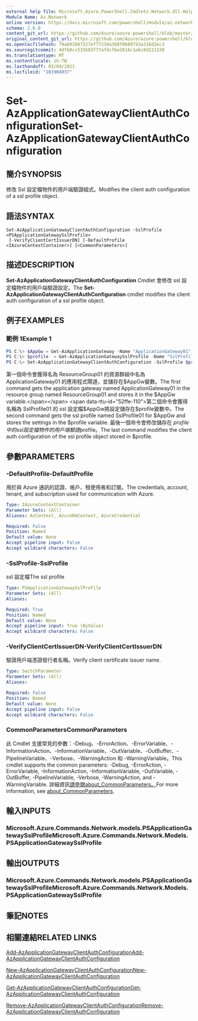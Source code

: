 ```yaml
---
external help file: Microsoft.Azure.PowerShell.Cmdlets.Network.dll-Help.xml
Module Name: Az.Network
online version: https://docs.microsoft.com/powershell/module/az.network/set-azapplicationgatewayclientauthconfiguration
schema: 2.0.0
content_git_url: https://github.com/Azure/azure-powershell/blob/master/src/Network/Network/help/Set-AzApplicationGatewayClientAuthConfiguration.md
original_content_git_url: https://github.com/Azure/azure-powershell/blob/master/src/Network/Network/help/Set-AzApplicationGatewayClientAuthConfiguration.md
ms.openlocfilehash: 79a602047327ef7723da360f0b89743a316d2ec3
ms.sourcegitcommit: 4dfb0cc533b83f77afdcfbe2618c1e6c8d221330
ms.translationtype: MT
ms.contentlocale: zh-TW
ms.lasthandoff: 03/04/2021
ms.locfileid: "101904937"
---
```

# <span data-ttu-id="52ffe-101">Set-AzApplicationGatewayClientAuthConfiguration</span><span class="sxs-lookup"><span data-stu-id="52ffe-101">Set-AzApplicationGatewayClientAuthConfiguration</span></span>

## <span data-ttu-id="52ffe-102">簡介</span><span class="sxs-lookup"><span data-stu-id="52ffe-102">SYNOPSIS</span></span>
<span data-ttu-id="52ffe-103">修改 Ssl 設定檔物件的用戶端驗證組式。</span><span class="sxs-lookup"><span data-stu-id="52ffe-103">Modifies the client auth configuration of a ssl profile object.</span></span>

## <span data-ttu-id="52ffe-104">語法</span><span class="sxs-lookup"><span data-stu-id="52ffe-104">SYNTAX</span></span>

```
Set-AzApplicationGatewayClientAuthConfiguration -SslProfile <PSApplicationGatewaySslProfile>
 [-VerifyClientCertIssuerDN] [-DefaultProfile <IAzureContextContainer>] [<CommonParameters>]
```

## <span data-ttu-id="52ffe-105">描述</span><span class="sxs-lookup"><span data-stu-id="52ffe-105">DESCRIPTION</span></span>
<span data-ttu-id="52ffe-106">**Set-AzApplicationGatewayClientAuthConfiguration** Cmdlet 會修改 ssl 設定檔物件的用戶端驗證設定。</span><span class="sxs-lookup"><span data-stu-id="52ffe-106">The **Set-AzApplicationGatewayClientAuthConfiguration** cmdlet modifies the client auth configuration of a ssl profile object.</span></span>

## <span data-ttu-id="52ffe-107">例子</span><span class="sxs-lookup"><span data-stu-id="52ffe-107">EXAMPLES</span></span>

### <span data-ttu-id="52ffe-108">範例 1</span><span class="sxs-lookup"><span data-stu-id="52ffe-108">Example 1</span></span>
```powershell
PS C:\> $AppGw = Get-AzApplicationGateway -Name "ApplicationGateway01" -ResourceGroupName "ResourceGroup01"
PS C:\> $profile  = Get-AzApplicationGatewaySslProfile -Name "SslProfile01" -ApplicationGateway $AppGw
PS C:\> Set-AzApplicationGatewayClientAuthConfiguration -SslProfile $profile -VerifyClientCertIssuerDN
```

<span data-ttu-id="52ffe-109">第一個命令會獲得名為 ResourceGroup01 的資源群組中名為 ApplicationGateway01 的應用程式閘道，並儲存在$AppGw變數。</span><span class="sxs-lookup"><span data-stu-id="52ffe-109">The first command gets the application gateway named ApplicationGateway01 in the resource group named ResourceGroup01 and stores it in the $AppGw variable.</span></span> <span data-ttu-id="52ffe-110">第二個命令會獲得名稱為 SslProfile01 的 ssl 設定檔$AppGw將設定儲存在$profile變數中。</span><span class="sxs-lookup"><span data-stu-id="52ffe-110">The second command gets the ssl profile named SslProfile01 for $AppGw and stores the settings in the $profile variable.</span></span> <span data-ttu-id="52ffe-111">最後一個命令會修改儲存在 $profile 中的 ssl 設定檔物件的用戶端驗證$profile。</span><span class="sxs-lookup"><span data-stu-id="52ffe-111">The last command modifies the client auth configuration of the ssl profile object stored in $profile.</span></span>

## <span data-ttu-id="52ffe-112">參數</span><span class="sxs-lookup"><span data-stu-id="52ffe-112">PARAMETERS</span></span>

### <span data-ttu-id="52ffe-113">-DefaultProfile</span><span class="sxs-lookup"><span data-stu-id="52ffe-113">-DefaultProfile</span></span>
<span data-ttu-id="52ffe-114">用於與 Azure 通訊的認證、帳戶、租使用者和訂閱。</span><span class="sxs-lookup"><span data-stu-id="52ffe-114">The credentials, account, tenant, and subscription used for communication with Azure.</span></span>

```yaml
Type: IAzureContextContainer
Parameter Sets: (All)
Aliases: AzContext, AzureRmContext, AzureCredential

Required: False
Position: Named
Default value: None
Accept pipeline input: False
Accept wildcard characters: False
```

### <span data-ttu-id="52ffe-115">-SslProfile</span><span class="sxs-lookup"><span data-stu-id="52ffe-115">-SslProfile</span></span>
<span data-ttu-id="52ffe-116">ssl 設定檔</span><span class="sxs-lookup"><span data-stu-id="52ffe-116">The ssl profile</span></span>

```yaml
Type: PSApplicationGatewaySslProfile
Parameter Sets: (All)
Aliases:

Required: True
Position: Named
Default value: None
Accept pipeline input: True (ByValue)
Accept wildcard characters: False
```

### <span data-ttu-id="52ffe-117">-VerifyClientCertIssuerDN</span><span class="sxs-lookup"><span data-stu-id="52ffe-117">-VerifyClientCertIssuerDN</span></span>
<span data-ttu-id="52ffe-118">驗證用戶端憑證發行者名稱。</span><span class="sxs-lookup"><span data-stu-id="52ffe-118">Verify client certificate issuer name.</span></span>

```yaml
Type: SwitchParameter
Parameter Sets: (All)
Aliases:

Required: False
Position: Named
Default value: None
Accept pipeline input: False
Accept wildcard characters: False
```

### <span data-ttu-id="52ffe-119">CommonParameters</span><span class="sxs-lookup"><span data-stu-id="52ffe-119">CommonParameters</span></span>
<span data-ttu-id="52ffe-120">此 Cmdlet 支援常見的參數：-Debug、-ErrorAction、-ErrorVariable、-InformationAction、-InformationVariable、-OutVariable、-OutBuffer、-PipelineVariable、-Verbose、-WarningAction 和 -WarningVariable。</span><span class="sxs-lookup"><span data-stu-id="52ffe-120">This cmdlet supports the common parameters: -Debug, -ErrorAction, -ErrorVariable, -InformationAction, -InformationVariable, -OutVariable, -OutBuffer, -PipelineVariable, -Verbose, -WarningAction, and -WarningVariable.</span></span> <span data-ttu-id="52ffe-121">詳細資訊[請參閱about_CommonParameters。](http://go.microsoft.com/fwlink/?LinkID=113216)</span><span class="sxs-lookup"><span data-stu-id="52ffe-121">For more information, see [about_CommonParameters](http://go.microsoft.com/fwlink/?LinkID=113216).</span></span>

## <span data-ttu-id="52ffe-122">輸入</span><span class="sxs-lookup"><span data-stu-id="52ffe-122">INPUTS</span></span>

### <span data-ttu-id="52ffe-123">Microsoft.Azure.Commands.Network.models.PSApplicationGatewaySslProfile</span><span class="sxs-lookup"><span data-stu-id="52ffe-123">Microsoft.Azure.Commands.Network.Models.PSApplicationGatewaySslProfile</span></span>

## <span data-ttu-id="52ffe-124">輸出</span><span class="sxs-lookup"><span data-stu-id="52ffe-124">OUTPUTS</span></span>

### <span data-ttu-id="52ffe-125">Microsoft.Azure.Commands.Network.models.PSApplicationGatewaySslProfile</span><span class="sxs-lookup"><span data-stu-id="52ffe-125">Microsoft.Azure.Commands.Network.Models.PSApplicationGatewaySslProfile</span></span>

## <span data-ttu-id="52ffe-126">筆記</span><span class="sxs-lookup"><span data-stu-id="52ffe-126">NOTES</span></span>

## <span data-ttu-id="52ffe-127">相關連結</span><span class="sxs-lookup"><span data-stu-id="52ffe-127">RELATED LINKS</span></span>

[<span data-ttu-id="52ffe-128">Add-AzApplicationGatewayClientAuthConfiguration</span><span class="sxs-lookup"><span data-stu-id="52ffe-128">Add-AzApplicationGatewayClientAuthConfiguration</span></span>](./Add-AzApplicationGatewayClientAuthConfiguration.md)

[<span data-ttu-id="52ffe-129">New-AzApplicationGatewayClientAuthConfiguration</span><span class="sxs-lookup"><span data-stu-id="52ffe-129">New-AzApplicationGatewayClientAuthConfiguration</span></span>](./New-AzApplicationGatewayClientAuthConfiguration.md)

[<span data-ttu-id="52ffe-130">Get-AzApplicationGatewayClientAuthConfiguration</span><span class="sxs-lookup"><span data-stu-id="52ffe-130">Get-AzApplicationGatewayClientAuthConfiguration</span></span>](./Get-AzApplicationGatewayClientAuthConfiguration.md)

[<span data-ttu-id="52ffe-131">Remove-AzApplicationGatewayClientAuthConfiguration</span><span class="sxs-lookup"><span data-stu-id="52ffe-131">Remove-AzApplicationGatewayClientAuthConfiguration</span></span>](./Remove-AzApplicationGatewayClientAuthConfiguration.md)